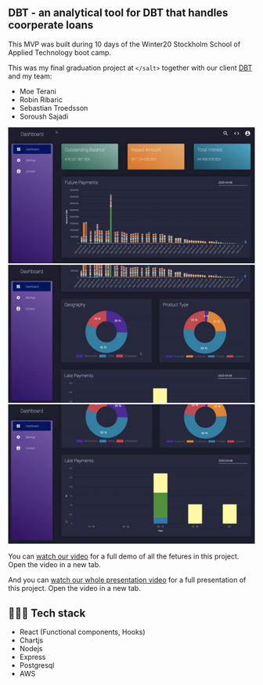 ## DBT - an analytical tool for DBT that handles coorperate loans

This MVP was built during 10 days of the Winter20 Stockholm School of Applied Technology boot camp.

This was my final graduation project at `</salt>` together with our client [DBT](https://dbt.se/) and my team: 

- Moe Terani
- Robin Ribaric
- Sebastian Troedsson
- Soroush Sajadi

![](https://github.com/MoeTerani/DBT-Portfolio-SALT/blob/master/DBT-screenshots/Screenshot%202020-04-15%20at%2011.43.22.jpg)
![](https://github.com/MoeTerani/DBT-Portfolio-SALT/blob/master/DBT-screenshots/Screenshot%202020-04-15%20at%2011.44.39.jpg)
![](https://github.com/MoeTerani/DBT-Portfolio-SALT/blob/master/DBT-screenshots/Screenshot%202020-04-15%20at%2011.44.53.jpg)



You can [watch our video](https://youtu.be/c86mrntLwDQ) for a full demo of all the fetures in this project. Open the video in a new tab.

And you can [watch our whole presentation video](https://youtu.be/qLVFzotzUBk) for a full presentation of this project. Open the video in a new tab.



## 👨🏻‍💻 Tech stack

- React (Functional components, Hooks)
- Chartjs
- Nodejs
- Express
- Postgresql
- AWS

